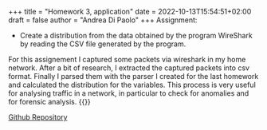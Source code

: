 +++
title = "Homework 3, application"
date = 2022-10-13T15:54:51+02:00
draft = false
author = "Andrea Di Paolo"
+++
Assignment:
<ul>
    <li> Create a distribution from the data obtained by the program WireShark by reading the CSV file generated by the program.</li>
</ul>
<!--more-->
For this assignement I captured some packets via wireshark in my home network. After a bit of research, I extracted the captured packets into csv format. Finally I parsed them with the parser I created for the last homework and calculated the distribution for the variables. This process is very useful for analysing traffic in a network, in particular to check for anomalies and for forensic analysis.
{{<youtube 07H86DdWVZk>}}

[Github Repository](https://github.com/AndreaDipa/Statistics-homeworks)
